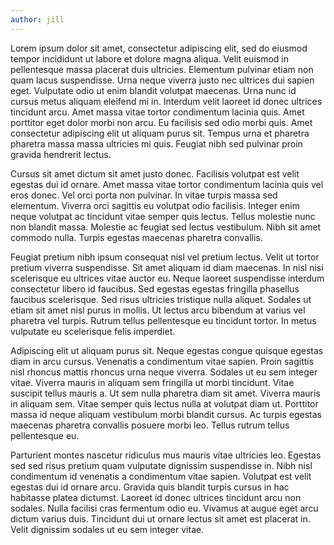 ```yaml
---
author: jill
---
```

Lorem ipsum dolor sit amet, consectetur adipiscing elit, sed do eiusmod tempor
incididunt ut labore et dolore magna aliqua. Velit euismod in pellentesque
massa placerat duis ultricies. Elementum pulvinar etiam non quam lacus
suspendisse. Urna neque viverra justo nec ultrices dui sapien eget. Vulputate
odio ut enim blandit volutpat maecenas. Urna nunc id cursus metus aliquam
eleifend mi in. Interdum velit laoreet id donec ultrices tincidunt arcu. Amet
massa vitae tortor condimentum lacinia quis. Amet porttitor eget dolor morbi
non arcu. Eu facilisis sed odio morbi quis. Amet consectetur adipiscing elit ut
aliquam purus sit. Tempus urna et pharetra pharetra massa massa ultricies mi
quis. Feugiat nibh sed pulvinar proin gravida hendrerit lectus.

Cursus sit amet dictum sit amet justo donec. Facilisis volutpat est velit
egestas dui id ornare. Amet massa vitae tortor condimentum lacinia quis vel
eros donec. Vel orci porta non pulvinar. In vitae turpis massa sed elementum.
Viverra orci sagittis eu volutpat odio facilisis. Integer enim neque volutpat
ac tincidunt vitae semper quis lectus. Tellus molestie nunc non blandit massa.
Molestie ac feugiat sed lectus vestibulum. Nibh sit amet commodo nulla. Turpis
egestas maecenas pharetra convallis.

Feugiat pretium nibh ipsum consequat nisl vel pretium lectus. Velit ut tortor
pretium viverra suspendisse. Sit amet aliquam id diam maecenas. In nisl nisi
scelerisque eu ultrices vitae auctor eu. Neque laoreet suspendisse interdum
consectetur libero id faucibus. Sed egestas egestas fringilla phasellus
faucibus scelerisque. Sed risus ultricies tristique nulla aliquet. Sodales ut
etiam sit amet nisl purus in mollis. Ut lectus arcu bibendum at varius vel
pharetra vel turpis. Rutrum tellus pellentesque eu tincidunt tortor. In metus
vulputate eu scelerisque felis imperdiet.

Adipiscing elit ut aliquam purus sit. Neque egestas congue quisque egestas diam
in arcu cursus. Venenatis a condimentum vitae sapien. Proin sagittis nisl
rhoncus mattis rhoncus urna neque viverra. Sodales ut eu sem integer vitae.
Viverra mauris in aliquam sem fringilla ut morbi tincidunt. Vitae suscipit
tellus mauris a. Ut sem nulla pharetra diam sit amet. Viverra mauris in aliquam
sem. Vitae semper quis lectus nulla at volutpat diam ut. Porttitor massa id
neque aliquam vestibulum morbi blandit cursus. Ac turpis egestas maecenas
pharetra convallis posuere morbi leo. Tellus rutrum tellus pellentesque eu.

Parturient montes nascetur ridiculus mus mauris vitae ultricies leo. Egestas
sed sed risus pretium quam vulputate dignissim suspendisse in. Nibh nisl
condimentum id venenatis a condimentum vitae sapien. Volutpat est velit egestas
dui id ornare arcu. Gravida quis blandit turpis cursus in hac habitasse platea
dictumst. Laoreet id donec ultrices tincidunt arcu non sodales. Nulla facilisi
cras fermentum odio eu. Vivamus at augue eget arcu dictum varius duis.
Tincidunt dui ut ornare lectus sit amet est placerat in. Velit dignissim
sodales ut eu sem integer vitae.
